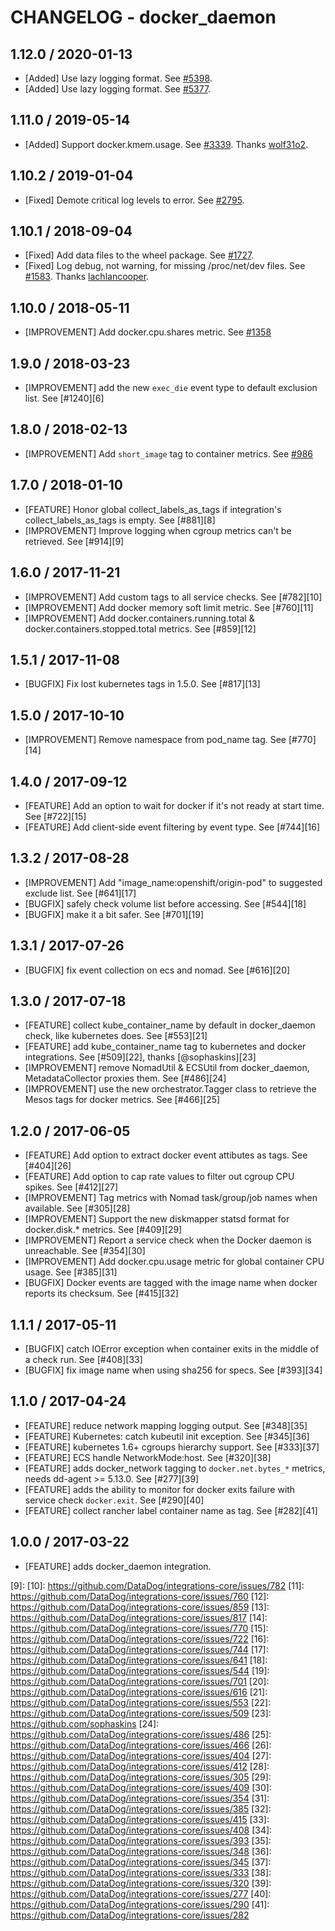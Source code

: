 # CHANGELOG - docker_daemon

## 1.12.0 / 2020-01-13

* [Added] Use lazy logging format. See [#5398](https://github.com/DataDog/integrations-core/pull/5398).
* [Added] Use lazy logging format. See [#5377](https://github.com/DataDog/integrations-core/pull/5377).

## 1.11.0 / 2019-05-14

* [Added] Support docker.kmem.usage. See [#3339](https://github.com/DataDog/integrations-core/pull/3339). Thanks [wolf31o2](https://github.com/wolf31o2).

## 1.10.2 / 2019-01-04

* [Fixed] Demote critical log levels to error. See [#2795][1].

## 1.10.1 / 2018-09-04

* [Fixed] Add data files to the wheel package. See [#1727][2].
* [Fixed] Log debug, not warning, for missing /proc/net/dev files. See [#1583][3]. Thanks [lachlancooper][4].

## 1.10.0 / 2018-05-11

* [IMPROVEMENT] Add docker.cpu.shares metric. See [#1358][5]

## 1.9.0 / 2018-03-23

* [IMPROVEMENT] add the new `exec_die` event type to default exclusion list. See [#1240][6]

## 1.8.0 / 2018-02-13

* [IMPROVEMENT] Add `short_image` tag to container metrics. See [#986][7]

## 1.7.0 / 2018-01-10

* [FEATURE] Honor global collect_labels_as_tags if integration's collect_labels_as_tags is empty. See [#881][8]
* [IMPROVEMENT] Improve logging when cgroup metrics can't be retrieved. See [#914][9]

## 1.6.0 / 2017-11-21

* [IMPROVEMENT] Add custom tags to all service checks. See [#782][10]
* [IMPROVEMENT] Add docker memory soft limit metric. See [#760][11]
* [IMPROVEMENT] Add docker.containers.running.total & docker.containers.stopped.total metrics. See [#859][12]

## 1.5.1 / 2017-11-08

* [BUGFIX] Fix lost kubernetes tags in 1.5.0. See [#817][13]

## 1.5.0 / 2017-10-10

* [IMPROVEMENT] Remove namespace from pod_name tag. See [#770][14]

## 1.4.0 / 2017-09-12

* [FEATURE] Add an option to wait for docker if it's not ready at start time. See [#722][15]
* [FEATURE] Add client-side event filtering by event type. See [#744][16]

## 1.3.2 / 2017-08-28

* [IMPROVEMENT] Add "image_name:openshift/origin-pod" to suggested exclude list. See [#641][17]
* [BUGFIX] safely check volume list before accessing. See [#544][18]
* [BUGFIX] make it a bit safer. See [#701][19]

## 1.3.1 / 2017-07-26

* [BUGFIX] fix event collection on ecs and nomad. See [#616][20]

## 1.3.0 / 2017-07-18

* [FEATURE] collect kube_container_name by default in docker_daemon check, like kubernetes does. See [#553][21]
* [FEATURE] add kube_container_name tag to kubernetes and docker integrations. See [#509][22], thanks [@sophaskins][23]
* [IMPROVEMENT] remove NomadUtil & ECSUtil from docker_daemon, MetadataCollector proxies them. See [#486][24]
* [IMPROVEMENT] use the new orchestrator.Tagger class to retrieve the Mesos tags for docker metrics. See [#466][25]

## 1.2.0 / 2017-06-05

* [FEATURE] Add option to extract docker event attibutes as tags. See [#404][26]
* [FEATURE] Add option to cap rate values to filter out cgroup CPU spikes. See [#412][27]
* [IMPROVEMENT] Tag metrics with Nomad task/group/job names when available. See [#305][28]
* [IMPROVEMENT] Support the new diskmapper statsd format for docker.disk.* metrics. See [#409][29]
* [IMPROVEMENT] Report a service check when the Docker daemon is unreachable. See [#354][30]
* [IMPROVEMENT] Add docker.cpu.usage metric for global container CPU usage. See [#385][31]
* [BUGFIX] Docker events are tagged with the image name when docker reports its checksum. See [#415][32]

## 1.1.1 / 2017-05-11

* [BUGFIX] catch IOError exception when container exits in the middle of a check run. See [#408][33]
* [BUGFIX] fix image name when using sha256 for specs. See [#393][34]

## 1.1.0 / 2017-04-24

* [FEATURE] reduce network mapping logging output. See [#348][35]
* [FEATURE] Kubernetes: catch kubeutil init exception. See [#345][36]
* [FEATURE] kubernetes 1.6+ cgroups hierarchy support. See [#333][37]
* [FEATURE] ECS handle NetworkMode:host. See [#320][38]
* [FEATURE] adds docker_network tagging to `docker.net.bytes_*` metrics, needs dd-agent >= 5.13.0. See [#277][39]
* [FEATURE] adds the ability to monitor for docker exits failure with service check `docker.exit`. See [#290][40]
* [FEATURE] collect rancher label container name as tag. See [#282][41]

## 1.0.0 / 2017-03-22

* [FEATURE] adds docker_daemon integration.

<!--- The following link definition list is generated by PimpMyChangelog --->
[1]: https://github.com/DataDog/integrations-core/pull/2795
[2]: https://github.com/DataDog/integrations-core/pull/1727
[3]: https://github.com/DataDog/integrations-core/pull/1583
[4]: https://github.com/lachlancooper
[5]: 
[6]: 
[7]: 
[8]: 
[9]: 
[10]: https://github.com/DataDog/integrations-core/issues/782
[11]: https://github.com/DataDog/integrations-core/issues/760
[12]: https://github.com/DataDog/integrations-core/issues/859
[13]: https://github.com/DataDog/integrations-core/issues/817
[14]: https://github.com/DataDog/integrations-core/issues/770
[15]: https://github.com/DataDog/integrations-core/issues/722
[16]: https://github.com/DataDog/integrations-core/issues/744
[17]: https://github.com/DataDog/integrations-core/issues/641
[18]: https://github.com/DataDog/integrations-core/issues/544
[19]: https://github.com/DataDog/integrations-core/issues/701
[20]: https://github.com/DataDog/integrations-core/issues/616
[21]: https://github.com/DataDog/integrations-core/issues/553
[22]: https://github.com/DataDog/integrations-core/issues/509
[23]: https://github.com/sophaskins
[24]: https://github.com/DataDog/integrations-core/issues/486
[25]: https://github.com/DataDog/integrations-core/issues/466
[26]: https://github.com/DataDog/integrations-core/issues/404
[27]: https://github.com/DataDog/integrations-core/issues/412
[28]: https://github.com/DataDog/integrations-core/issues/305
[29]: https://github.com/DataDog/integrations-core/issues/409
[30]: https://github.com/DataDog/integrations-core/issues/354
[31]: https://github.com/DataDog/integrations-core/issues/385
[32]: https://github.com/DataDog/integrations-core/issues/415
[33]: https://github.com/DataDog/integrations-core/issues/408
[34]: https://github.com/DataDog/integrations-core/issues/393
[35]: https://github.com/DataDog/integrations-core/issues/348
[36]: https://github.com/DataDog/integrations-core/issues/345
[37]: https://github.com/DataDog/integrations-core/issues/333
[38]: https://github.com/DataDog/integrations-core/issues/320
[39]: https://github.com/DataDog/integrations-core/issues/277
[40]: https://github.com/DataDog/integrations-core/issues/290
[41]: https://github.com/DataDog/integrations-core/issues/282
